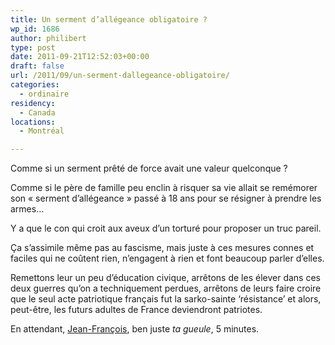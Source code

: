 ```yaml
---
title: Un serment d’allégeance obligatoire ?
wp_id: 1686
author: philibert
type: post
date: 2011-09-21T12:52:03+00:00
draft: false
url: /2011/09/un-serment-dallegeance-obligatoire/
categories:
  - ordinaire
residency:
  - Canada
locations:
  - Montréal

---
```

Comme si un serment prêté de force avait une valeur quelconque ?
  
Comme si le père de famille peu enclin à risquer sa vie allait se remémorer son « serment d&rsquo;allégeance » passé à 18 ans pour se résigner à prendre les armes&#8230;

Y a que le con qui croit aux aveux d&rsquo;un torturé pour proposer un truc pareil. 

Ça s&rsquo;assimile même pas au fascisme, mais juste à ces mesures connes et faciles qui ne coûtent rien, n&rsquo;engagent à rien et font beaucoup parler d&rsquo;elles. 

Remettons leur un peu d&rsquo;éducation civique, arrêtons de les élever dans ces deux guerres qu&rsquo;on a techniquement perdues, arrêtons de leurs faire croire que le seul acte patriotique français fut la sarko-sainte &lsquo;résistance&rsquo; et alors, peut-être, les futurs adultes de France deviendront patriotes.

En attendant, [Jean-François][1], ben juste _ta gueule_, 5 minutes.

 [1]: http://www.lemonde.fr/politique/article/2011/09/21/le-serment-d-allegeance-aux-armes-suscite-de-nombreuses-reserves_1575173_823448.html#ens_id=1508557